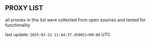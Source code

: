 ## PROXY LIST

all proxies in this list were collected from open sources and tested for functionality

last update: `2025-03-22 11:44:37.450021+00:00` UTC